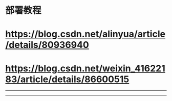 # 部署教程
# https://blog.csdn.net/alinyua/article/details/80936940
# https://blog.csdn.net/weixin_41622183/article/details/86600515

******************************************************************************************************************************


******************************************************************************************